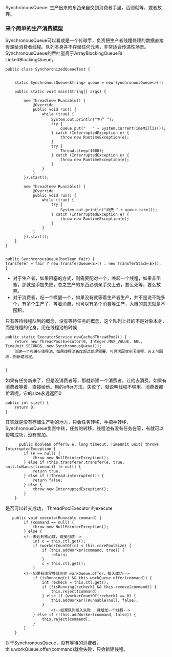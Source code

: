 SynchronousQueue: 生产出来的东西亲自交到消费者手里，否则就等，或者放弃。

### 来个简单的生产消费模型

SynchronousQueue可以看成是一个传球手，负责把生产者线程处理的数据直接传递给消费者线程。队列本身并不存储任何元素，非常适合传递性场景。SynchronousQueue的吞吐量高于ArrayBlockingQueue和LinkedBlockingQueue。


	public class SynchoronizedQueueTest {
	
	
	    static SynchronousQueue<String> queue = new SynchronousQueue<>();
	
	    public static void main(String[] args) {
	
	        new Thread(new Runnable() {
	            @Override
	            public void run() {
	                while (true) {
	                    System.out.println("生产 ");
	                    try {
	                        queue.put("   " + System.currentTimeMillis());
	                    } catch (InterruptedException e) {
	                        throw new RuntimeException(e);
	                    }
	                    try {
	                        Thread.sleep(1000);
	                    } catch (InterruptedException e) {
	                        throw new RuntimeException(e);
	                    }
	                }
	            }
	        }).start();
	
	        new Thread(new Runnable() {
	            @Override
	            public void run() {
	                while (true) {
	                    try {
	                        System.out.println("消费 " + queue.take());
	                    } catch (InterruptedException e) {
	                        throw new RuntimeException(e);
	                    }
	                }
	            }
	        }).start();
	    }
	}
	
	
	public SynchronousQueue(boolean fair) {
    transferer = fair ? new TransferQueue<E>() : new TransferStack<E>();
	}



* 对于生产者，如果阻塞的方式，则需要配对一个，唤起一个线程，如果非阻塞，那就是添加失败，总之生产的东西必须亲手交上去，要么死等，要么放弃。
* 对于消费者，吃一个唤醒一个，如果没有就等着生产者生产，并不是说不能多个，有多个生产了，等着消费，也可以有多个消费等生产，大概的意思就是不囤积。  

只有等待线程队列的概念，没有等待任务的概念，这个队列上挂的不是对象本身，而是线程的化身，用在线程池的时候

    public static ExecutorService newCachedThreadPool() {
        return new ThreadPoolExecutor(0, Integer.MAX_VALUE, 60L, TimeUnit.SECONDS, new SynchronousQueue());
        创建一个可缓存线程池，如果线程池长度超过处理需要，可灵活回收空闲线程，若无可回收，则新建线程。


    }
    
    
    
 如果有任务新来了，但是没消费者等，那就新建一个消费者，让他去消费，如果有消费者等着，直接给他。用的offer方法，失败了，就说明线程不够用，消费者都忙着呢。它的size永远返回0
  
    public int size() {
        return 0;
    }
  
  其实就是没有存储生产物的地方，只会任务转移，手把手转移，SynchronousQueue负责中转，任务的转移，线程池有没有任务在等，有就可以投喂成功，没有就加。
  
	      public boolean offer(E e, long timeout, TimeUnit unit) throws InterruptedException {
	        if (e == null) {
	            throw new NullPointerException();
	        } else if (this.transferer.transfer(e, true, unit.toNanos(timeout)) != null) {
	            return true;
	        } else if (!Thread.interrupted()) {
	            return false;
	        } else {
	            throw new InterruptedException();
	        }
	    }
	    
是否可以转交成功， ThreadPoolExecutor 的execute


	   public void execute(Runnable command) {
	        if (command == null) {
	            throw new NullPointerException();
	        } else {
	        <!--未达到核心数，直接创建-->
	            int c = this.ctl.get();
	            if (workerCountOf(c) < this.corePoolSize) {
	                if (this.addWorker(command, true)) {
	                    return;
	                }
	                c = this.ctl.get();
	            }
			<!--如果有线程等就给他 workQueue.offer，插入成功-->
	            if (isRunning(c) && this.workQueue.offer(command)) {
	                int recheck = this.ctl.get();
	                if (!isRunning(recheck) && this.remove(command)) {
	                    this.reject(command);
	                } else if (workerCountOf(recheck) == 0) {
	                    this.addWorker((Runnable)null, false);
	                }
	                	<!--如果队列插入失败 ，就增加一个线程-->
	            } else if (!this.addWorker(command, false)) {
	                this.reject(command);
	            }
	        }
	    }
对于SynchronousQueue，没有等待的消费者，	    this.workQueue.offer(command)就会失败，只会新建线程。